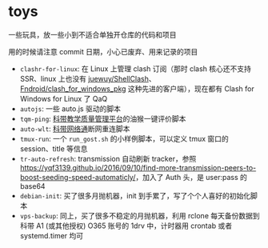 # toys

一些玩具，放一些小到不适合单独开仓库的代码和项目

用的时候请注意 commit 日期，小心已废弃、用来记录的项目

- `clashr-for-linux`: 在 Linux 上管理 clash 订阅（那时 clash 核心还不支持 SSR、linux 上也没有 [juewuy/ShellClash](https://github.com/juewuy/ShellClash)、[Fndroid/clash_for_windows_pkg](https://github.com/Fndroid/clash_for_windows_pkg) 这种先进的客户端），现在都有 Clash for Windows for Linux 了 QaQ
- `autojs`: 一些 auto.js 驱动的脚本
- `tqm-ping`: [科带教学质量管理平台](https://tqm.ustc.edu.cn/)的油猴一键评价脚本
- `auto-wlt`: [科带网络通](http://wlt.ustc.edu.cn/)断网重连脚本
- `tmux-run`: 一个 `run_gost.sh` 的小样例脚本，可以定义 tmux 窗口的 session、title 等信息
- `tr-auto-refresh`: transmission 自动刷新 tracker，参照 <https://yqf3139.github.io/2016/09/10/find-more-transmission-peers-to-boost-seeding-speed-automaticly/>，加入了 Auth 头，是 user:pass 的 base64
- `debian-init`: 买了很多月抛机器，init 到手累了，写了个个人喜好的初始化脚本
- `vps-backup`: 同上，买了很多不稳定的月抛机器，利用 rclone 每天备份数据到科带 A1 (或其他授权) O365 账号的 1drv 中，计时器用 crontab 或者 systemd.timer 均可

